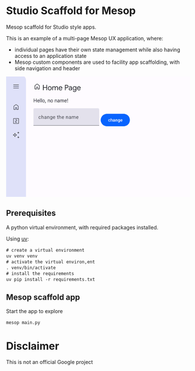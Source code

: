 # Studio Scaffold for Mesop


Mesop scaffold for Studio style apps.

This is an example of a multi-page Mesop UX application, where:

* individual pages have their own state management while also having access to an application state
* Mesop custom components are used to facility app scaffolding, with side navigation and header


![](./assets/example.gif)


## Prerequisites

A python virtual environment, with required packages installed.

Using [uv](https://github.com/astral-sh/uv):

```
# create a virtual environment
uv venv venv
# activate the virtual environ,ent
. venv/bin/activate
# install the requirements
uv pip install -r requirements.txt
```


## Mesop scaffold app

Start the app to explore

```
mesop main.py
```

# Disclaimer

This is not an official Google project
